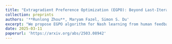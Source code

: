 ```yaml
---
title: "Extragradient Preference Optimization (EGPO): Beyond Last-Iterate Convergence for Nash Learning from Human Feedback"
collection: preprints
authors: '**Runlong Zhou**, Maryam Fazel, Simon S. Du'
excerpt: "We propose EGPO algorithm for Nash learning from human feedback, achieving a last-iterate linear convergence and a simple online IPO implementation."
date: 2025-03-11
paperurl: 'https://arxiv.org/abs/2503.08942'
---
```

